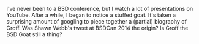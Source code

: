 I've never been to a BSD conference, but I watch a lot of presentations on YouTube. After a while, I began to notice a stuffed goat. It's taken a surprising amount of googling to piece together a (partial) biography of Groff. Was Shawn Webb's tweet at BSDCan 2014 the origin? Is Groff the BSD Goat still a thing?
